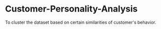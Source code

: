 # Customer-Personality-Analysis
To cluster the dataset based on certain similarities of customer's behavior.

